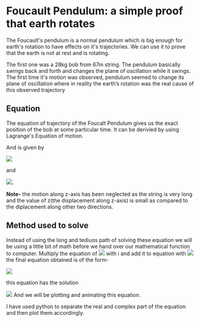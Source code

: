 # Foucault Pendulum: a simple proof that earth rotates
The Foucault's pendulum is a normal pendulum which is big enough for earth's rotation to have effects on it's trajectories. We can use it to prove that the earth is not at rest and is rotating.

The first one was a  28kg bob from 67m string. The pendulum basically swings back and forth and changes the plane of oscillation while it swings. The first time it's motion was observed, pendulum seemed to change its plane of oscillation where in reality the earth’s rotation was the real cause of this observed trajectory

## Equation 
The equation of trajectory of the Foucalt Pendulum gives us the exact position of the bob at some particular time. It can be derivied by using Lagrange's Equation of motion.

And is given by

<img src="https://render.githubusercontent.com/render/math?math=\ddot{x} - 2\dot{y}\Omega\sin(\lambda) %2B\frac{gx}{l} = 0">

and 

<img src="https://render.githubusercontent.com/render/math?math=\ddot{y} %2B2\dot{x}\Omega\sin(\lambda) %2B\frac{gy}{l} = 0">.

**Note-** 
the motion along z-axis has been neglected as the string is very long and the value of z(the displacement along z-axis) is small as compared to the diplacement along other two directions.

## Method used to solve
Instead of using the long and tediuos path of solving these equation we will be using a little bit of math before we hand over our mathematical function to computer. Multiply the equation of <img src="https://render.githubusercontent.com/render/math?math=\ddot{y}"> with i and add it to equation with <img src="https://render.githubusercontent.com/render/math?math=\ddot{x} ">
the final equation obtained is of the form-

<img src="https://render.githubusercontent.com/render/math?math=\ddot{p} %2B2i\dot{p}\Omega\sin(\lambda) %2B\frac{gp}{l} = 0">

this equation has the solution 


<img src="https://render.githubusercontent.com/render/math?math=p =( C_1 e^{i\sqrt{\frac{g}{l}}t}  %2BC_2 e^{-i\sqrt{\frac{g}{l}}t}) = e^{-i \Omega sin(\lambda)}" >
And we will be plotting and animating this equation. 


I have used python to separate the real and complex part of the equation and then  plot them accordingly.
